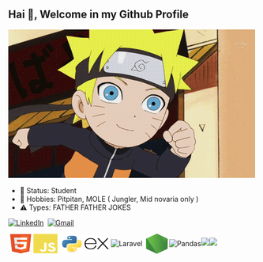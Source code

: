## Hai 👋, Welcome in my Github Profile

![hellow](./hello.gif)

- 🚀 Status: Student
- 👾 Hobbies: Pitpitan, MOLE ( Jungler, Mid novaria only )
- ⚠️ Types: FATHER FATHER JOKES

<a href="https://www.linkedin.com/in/risky-ramdani-darius"><img src="https://img.shields.io/badge/linkedin-%230077B5.svg?&style=for-the-badge&logo=linkedin&logoColor=white" alt="LinkedIn" /></a>&nbsp;
<a href="mailto:riskyramdani8fno26@gmail.com?subject=Hello, Risky"><img src="https://img.shields.io/badge/gmail-%23D14836.svg?&style=for-the-badge&logo=gmail&logoColor=white" alt="Gmail"/></a>

<img align="center" alt="HTML" height="40" width="50" src="https://raw.githubusercontent.com/devicons/devicon/master/icons/html5/html5-original.svg"><img align="center" alt="Js" height="40" width="50" src="https://raw.githubusercontent.com/devicons/devicon/master/icons/javascript/javascript-plain.svg"> <img align="center" alt="Python" height="40" width="50" src="https://raw.githubusercontent.com/devicons/devicon/master/icons/python/python-original.svg"><img align="center" alt="express" height="40" width="50" src="https://raw.githubusercontent.com/devicons/devicon/master/icons/express/express-original.svg"> <img align="center" alt="Laravel" height="40" width="50" src="https://cdn.worldvectorlogo.com/logos/laravel-2.svg"> <img align="center" alt="NodeJs" height="40" width="50" src="https://raw.githubusercontent.com/devicons/devicon/master/icons/nodejs/nodejs-original.svg"><img align="center" alt="Pandas" height="40"  src="https://upload.wikimedia.org/wikipedia/commons/thumb/e/ed/Pandas_logo.svg/512px-Pandas_logo.svg.png"><img height="40" src="https://matplotlib.org/stable/_images/sphx_glr_logos2_001_2_00x.png"><img height="40" src="https://cdn.worldvectorlogo.com/logos/seaborn-1.svg">

